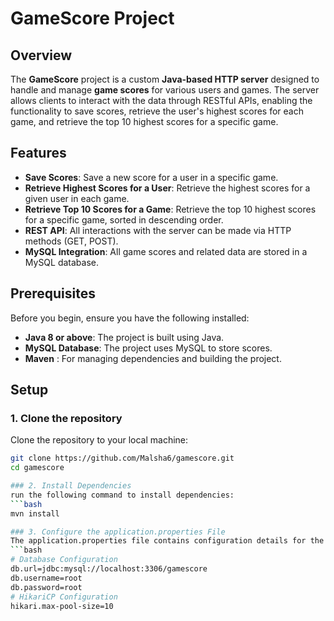 # GameScore Project

## Overview

The **GameScore** project is a custom **Java-based HTTP server** designed to handle and manage **game scores** for various users and games. The server allows clients to interact with the data through RESTful APIs, enabling the functionality to save scores, retrieve the user's highest scores for each game, and retrieve the top 10 highest scores for a specific game.

## Features

- **Save Scores**: Save a new score for a user in a specific game.
- **Retrieve Highest Scores for a User**: Retrieve the highest scores for a given user in each game.
- **Retrieve Top 10 Scores for a Game**: Retrieve the top 10 highest scores for a specific game, sorted in descending order.
- **REST API**: All interactions with the server can be made via HTTP methods (GET, POST).
- **MySQL Integration**: All game scores and related data are stored in a MySQL database.

## Prerequisites

Before you begin, ensure you have the following installed:

- **Java 8 or above**: The project is built using Java.
- **MySQL Database**: The project uses MySQL to store scores.
- **Maven** : For managing dependencies and building the project.

## Setup

### 1. Clone the repository

Clone the repository to your local machine:

```bash
git clone https://github.com/Malsha6/gamescore.git
cd gamescore

### 2. Install Dependencies
run the following command to install dependencies:
```bash
mvn install

### 3. Configure the application.properties File
The application.properties file contains configuration details for the database connection and server settings.
```bash
# Database Configuration
db.url=jdbc:mysql://localhost:3306/gamescore
db.username=root
db.password=root
# HikariCP Configuration
hikari.max-pool-size=10



